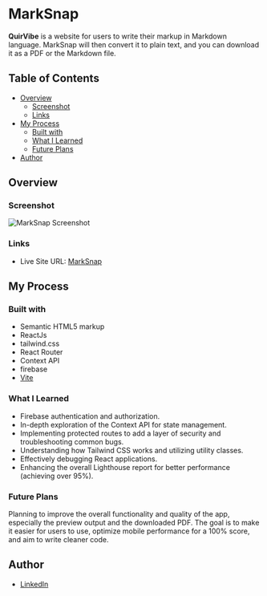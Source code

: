# MarkSnap

**QuirVibe** is a website for users to write their markup in Markdown language. MarkSnap will then convert it to plain text, and you can download it as a PDF or the Markdown file.

## Table of Contents

- [Overview](#overview)
  - [Screenshot](#screenshot)
  - [Links](#links)
- [My Process](#my-process)
  - [Built with](#built-with)
  - [What I Learned](#what-i-learned)
  - [Future Plans](#future-plans)
- [Author](#author)

## Overview

### Screenshot

![MarkSnap Screenshot]()

### Links

- Live Site URL: [MarkSnap]()

## My Process

### Built with

- Semantic HTML5 markup
- ReactJs 
- tailwind.css
- React Router
- Context API
- firebase
- [Vite](https://vitejs.dev/)


### What I Learned

- Firebase authentication and authorization.
- In-depth exploration of the Context API for state management.
- Implementing protected routes to add a layer of security and troubleshooting common bugs.
- Understanding how Tailwind CSS works and utilizing utility classes.
- Effectively debugging React applications.
- Enhancing the overall Lighthouse report for better performance (achieving over 95%).

### Future Plans


Planning to improve the overall functionality and quality of the app, especially the preview output and the downloaded PDF. The goal is to make it easier for users to use, optimize mobile performance for a 100% score, and aim to write cleaner code.


## Author

- <a href="https://www.linkedin.com/in/abdelrahmmaan/" target="_blank" rel="noopener noreferrer">LinkedIn<a>


